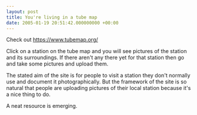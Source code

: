 ```yaml
---
layout: post
title: You're living in a tube map
date: 2005-01-19 20:51:42.000000000 +00:00
---
```

Check out <a href="https://www.tubemap.org/">https://www.tubemap.org/</a>

Click on a station on the tube map and you will see pictures of the station and its surroundings. If there aren't any there yet for that station then go and take some pictures and upload them.

The stated aim of the site is for people to visit a station they don't normally use and document it photographically. But the framework of the site is so natural that people are uploading pictures of their local station because it's a nice thing to do.

A neat resource is emerging.
